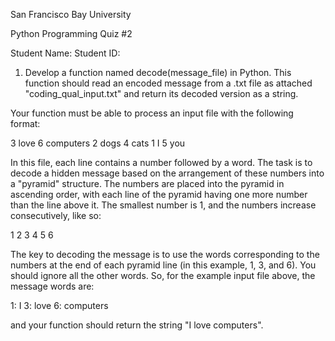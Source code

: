             
 San Francisco Bay University

Python Programming
Quiz #2

Student Name:							Student ID:

1.	Develop a function named decode(message_file) in Python. This function should read an encoded message from a .txt file as attached "coding_qual_input.txt" and return its decoded version as a string.

Your function must be able to process an input file with the following format:

3 love
6 computers
2 dogs
4 cats
1 I
5 you

In this file, each line contains a number followed by a word. The task is to decode a hidden message based on the arrangement of these numbers into a "pyramid" structure. The numbers are placed into the pyramid in ascending order, with each line of the pyramid having one more number than the line above it. The smallest number is 1, and the numbers increase consecutively, like so:

   1
  2 3
4 5 6

The key to decoding the message is to use the words corresponding to the numbers at the end of each pyramid line (in this example, 1, 3, and 6). You should ignore all the other words. So, for the example input file above, the message words are:

1: I
3: love
6: computers

and your function should return the string "I love computers".
